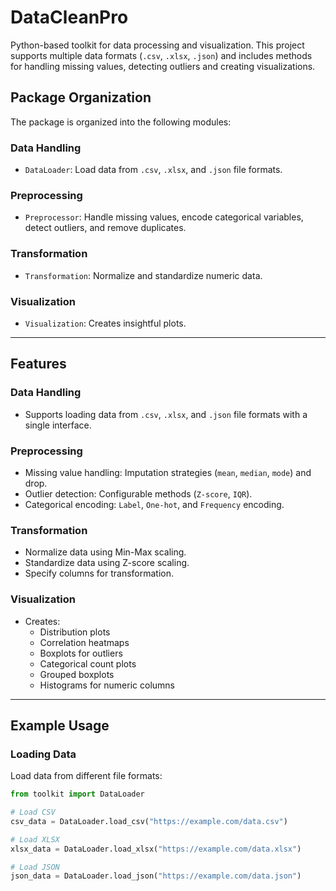# DataCleanPro
Python-based toolkit for data processing and visualization. This project supports multiple data formats (`.csv`, `.xlsx`, `.json`) and includes methods for handling missing values, detecting outliers and creating visualizations.
## **Package Organization**

The package is organized into the following modules:

### **Data Handling**
- `DataLoader`: Load data from `.csv`, `.xlsx`, and `.json` file formats.

### **Preprocessing**
- `Preprocessor`: Handle missing values, encode categorical variables, detect outliers, and remove duplicates.

### **Transformation**
- `Transformation`: Normalize and standardize numeric data.

### **Visualization**
- `Visualization`: Creates insightful plots.
  

---

## **Features**

### **Data Handling**
- Supports loading data from `.csv`, `.xlsx`, and `.json` file formats with a single interface.

### **Preprocessing**
- Missing value handling: Imputation strategies (`mean`, `median`, `mode`) and drop.
- Outlier detection: Configurable methods (`Z-score`, `IQR`).
- Categorical encoding: `Label`, `One-hot`, and `Frequency` encoding.

### **Transformation**
- Normalize data using Min-Max scaling.
- Standardize data using Z-score scaling.
- Specify columns for transformation.

### **Visualization**
- Creates:
  - Distribution plots
  - Correlation heatmaps
  - Boxplots for outliers
  - Categorical count plots
  - Grouped boxplots
  - Histograms for numeric columns

---

## **Example Usage**

### **Loading Data**

Load data from different file formats:

```python
from toolkit import DataLoader

# Load CSV
csv_data = DataLoader.load_csv("https://example.com/data.csv")

# Load XLSX
xlsx_data = DataLoader.load_xlsx("https://example.com/data.xlsx")

# Load JSON
json_data = DataLoader.load_json("https://example.com/data.json")
